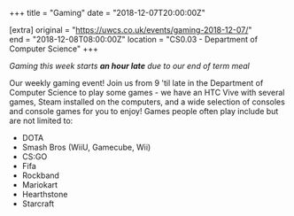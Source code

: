 +++
title = "Gaming"
date = "2018-12-07T20:00:00Z"

[extra]
original = "https://uwcs.co.uk/events/gaming-2018-12-07/"    
end = "2018-12-08T08:00:00Z"
location = "CS0.03 - Department of Computer Science"
+++

*Gaming this week starts **an hour late** due to our end of term meal*

Our weekly gaming event\! Join us from 9 'til late in the Department of Computer Science to play some games - we have an HTC Vive with several games, Steam installed on the computers, and a wide selection of consoles and console games for you to enjoy\! Games people often play include but are not limited to:

  - DOTA  
  - Smash Bros (WiiU, Gamecube, Wii)  
  - CS:GO  
  - Fifa  
  - Rockband  
  - Mariokart  
  - Hearthstone  
  - Starcraft

